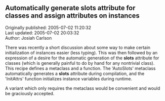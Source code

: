 ## Automatically generate __slots__ attribute for classes and assign attributes on instances  
Originally published: 2005-07-02 11:20:32  
Last updated: 2005-07-02 20:03:32  
Author: Josiah Carlson  
  
There was recently a short discussion about some way to make certain initialization of instances easier (less typing).  This was then followed by an expression of a desire for the automatic generation of the __slots__ attribute for classes (which is generally painful to do by hand for any nontrivial class).  This recipe defines a metaclass and a function.  The 'AutoSlots' metaclass automatically generates a __slots__ attribute during compilation, and the 'InitAttrs' function initializes instance variables during runtime.

A variant which only requires the metaclass would be convenient and would be graciously accepted.